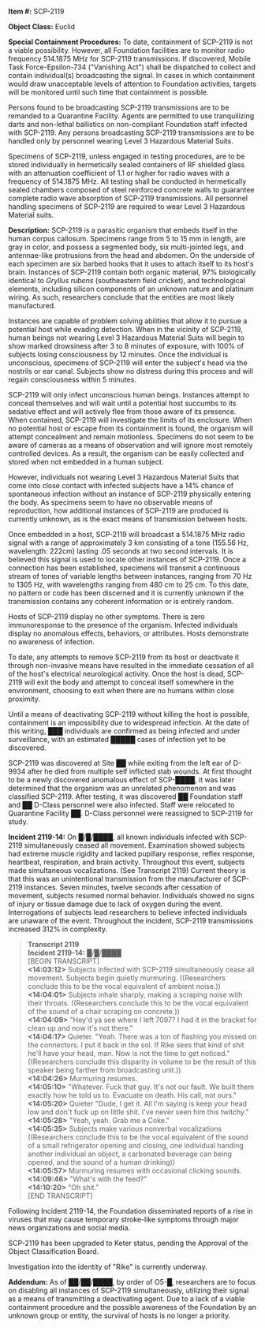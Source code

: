 **Item #:** SCP-2119

**Object Class:** Euclid

**Special Containment Procedures:** To date, containment of SCP-2119 is not a viable possibility. However, all Foundation facilities are to monitor radio frequency 514.1875 MHz for SCP-2119 transmissions. If discovered, Mobile Task Force-Epsilon-734 ("Vanishing Act") shall be dispatched to collect and contain individual(s) broadcasting the signal. In cases in which containment would draw unacceptable levels of attention to Foundation activities, targets will be monitored until such time that containment is possible.

Persons found to be broadcasting SCP-2119 transmissions are to be remanded to a Quarantine Facility. Agents are permitted to use tranquilizing darts and non-lethal ballistics on non-compliant Foundation staff infected with SCP-2119. Any persons broadcasting SCP-2119 transmissions are to be handled only by personnel wearing Level 3 Hazardous Material Suits.

Specimens of SCP-2119, unless engaged in testing procedures, are to be stored individually in hermetically sealed containers of RF shielded glass with an attenuation coefficient of 1.1 or higher for radio waves with a frequency of 514.1875 MHz. All testing shall be conducted in hermetically sealed chambers composed of steel reinforced concrete walls to guarantee complete radio wave absorption of SCP-2119 transmissions. All personnel handling specimens of SCP-2119 are required to wear Level 3 Hazardous Material suits.

**Description:** SCP-2119 is a parasitic organism that embeds itself in the human corpus callosum. Specimens range from 5 to 15 mm in length, are gray in color, and possess a segmented body, six multi-jointed legs, and antennae-like protrusions from the head and abdomen. On the underside of each specimen are six barbed hooks that it uses to attach itself to its host's brain. Instances of SCP-2119 contain both organic material, 97% biologically identical to _Gryllus rubens_ (southeastern field cricket), and technological elements, including silicon components of an unknown nature and platinum wiring. As such, researchers conclude that the entities are most likely manufactured.

Instances are capable of problem solving abilities that allow it to pursue a potential host while evading detection. When in the vicinity of SCP-2119, human beings not wearing Level 3 Hazardous Material Suits will begin to show marked drowsiness after 3 to 8 minutes of exposure, with 100% of subjects losing consciousness by 12 minutes. Once the individual is unconscious, specimens of SCP-2119 will enter the subject's head via the nostrils or ear canal. Subjects show no distress during this process and will regain consciousness within 5 minutes.

SCP-2119 will only infect unconscious human beings. Instances attempt to conceal themselves and will wait until a potential host succumbs to its sedative effect and will actively flee from those aware of its presence. When contained, SCP-2119 will investigate the limits of its enclosure. When no potential host or escape from its containment is found, the organism will attempt concealment and remain motionless. Specimens do not seem to be aware of cameras as a means of observation and will ignore most remotely controlled devices. As a result, the organism can be easily collected and stored when not embedded in a human subject.

However, individuals not wearing Level 3 Hazardous Material Suits that come into close contact with infected subjects have a 14% chance of spontaneous infection without an instance of SCP-2119 physically entering the body. As specimens seem to have no observable means of reproduction, how additional instances of SCP-2119 are produced is currently unknown, as is the exact means of transmission between hosts.

Once embedded in a host, SCP-2119 will broadcast a 514.1875 MHz radio signal with a range of approximately 3 km consisting of a tone (155.56 Hz, wavelength: 222cm) lasting .05 seconds at two second intervals. It is believed this signal is used to locate other instances of SCP-2119. Once a connection has been established, specimens will transmit a continuous stream of tones of variable lengths between instances, ranging from 70 Hz to 1305 Hz, with wavelengths ranging from 480 cm to 25 cm. To this date, no pattern or code has been discerned and it is currently unknown if the transmission contains any coherent information or is entirely random.

Hosts of SCP-2119 display no other symptoms. There is zero immunoresponse to the presence of the organism. Infected individuals display no anomalous effects, behaviors, or attributes. Hosts demonstrate no awareness of infection.

To date, any attempts to remove SCP-2119 from its host or deactivate it through non-invasive means have resulted in the immediate cessation of all of the host's electrical neurological activity. Once the host is dead, SCP-2119 will exit the body and attempt to conceal itself somewhere in the environment, choosing to exit when there are no humans within close proximity.

Until a means of deactivating SCP-2119 without killing the host is possible, containment is an impossibility due to widespread infection. At the date of this writing, ███ individuals are confirmed as being infected and under surveillance, with an estimated █████ cases of infection yet to be discovered.

SCP-2119 was discovered at Site ██ while exiting from the left ear of D-9934 after he died from multiple self inflicted stab wounds. At first thought to be a newly discovered anomalous effect of SCP-████, it was later determined that the organism was an unrelated phenomenon and was classified SCP-2119. After testing, it was discovered ██ Foundation staff and ██ D-Class personnel were also infected. Staff were relocated to Quarantine Facility ██. D-Class personnel were reassigned to SCP-2119 for study.

**Incident 2119-14:** On █/█/████, all known individuals infected with SCP-2119 simultaneously ceased all movement. Examination showed subjects had extreme muscle rigidity and lacked pupillary response, reflex response, heartbeat, respiration, and brain activity. Throughout this event, subjects made simultaneous vocalizations. (See Transcript 2119) Current theory is that this was an unintentional transmission from the manufacturer of SCP-2119 instances. Seven minutes, twelve seconds after cessation of movement, subjects resumed normal behavior. Individuals showed no signs of injury or tissue damage due to lack of oxygen during the event. Interrogations of subjects lead researchers to believe infected individuals are unaware of the event. Throughout the incident, SCP-2119 transmissions increased 312% in complexity.

> **Transcript 2119**  
> **Incident 2119-14:** █/█/████  
> \[BEGIN TRANSCRIPT\]  
> **<14:03:12>** Subjects infected with SCP-2119 simultaneously cease all movement. Subjects begin quietly murmuring. ((Researchers conclude this to be the vocal equivalent of ambient noise.))  
> **<14:04:01>** Subjects inhale sharply, making a scraping noise with their throats. ((Researchers conclude this to be the vocal equivalent of the sound of a chair scraping on concrete.))  
> **<14:04:09>** "Hey'd ya see where I left 7097? I had it in the bracket for clean up and now it's not there."  
> **<14:04:17>** Quieter. "Yeah. There was a ton of flashing you missed on the connectors. I put it back in the sol. If Rike sees that kind of shit he'll have your head, man. Now is not the time to get noticed." ((Researchers conclude this disparity in volume to be the result of this speaker being farther from broadcasting unit.))  
> **<14:04:26>** Murmuring resumes.  
> **<14:05:10>** "Whatever. Fuck that guy. It's not our fault. We built them exactly how he told us to. Evacuate on death. His call, not ours."  
> **<14:05:20>** Quieter "Dude, I get it. All I'm saying is keep your head low and don't fuck up on little shit. I've never seen him this twitchy."  
> **<14:05:28>** "Yeah, yeah. Grab me a Coke."  
> **<14:05:35>** Subjects make various nonverbal vocalizations ((Researchers conclude this to be the vocal equivalent of the sound of a small refrigerator opening and closing, one individual handing another individual an object, a carbonated beverage can being opened, and the sound of a human drinking))  
> **<14:05:57>** Murmuring resumes with occasional clicking sounds.  
> **<14:09:46>** "What's with the feed?"  
> **<14:10:20>** "Oh shit."  
> \[END TRANSCRIPT\]

Following Incident 2119-14, the Foundation disseminated reports of a rise in viruses that may cause temporary stroke-like symptoms through major news organizations and social media.

SCP-2119 has been upgraded to Keter status, pending the Approval of the Object Classification Board.

Investigation into the identity of "Rike" is currently underway.

**Addendum:** As of ██/██/████, by order of O5-█, researchers are to focus on disabling all instances of SCP-2119 simultaneously, utilizing their signal as a means of transmitting a deactivating agent. Due to a lack of a viable containment procedure and the possible awareness of the Foundation by an unknown group or entity, the survival of hosts is no longer a priority.